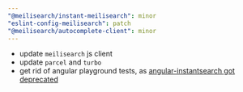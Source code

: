 ```yaml
---
"@meilisearch/instant-meilisearch": minor
"eslint-config-meilisearch": patch
"@meilisearch/autocomplete-client": minor
---
```


- update `meilisearch` js client
- update `parcel` and `turbo`
- get rid of angular playground tests, as [angular-instantsearch got deprecated](https://www.algolia.com/blog/algolia/migrating-from-angular-instantsearch/)
